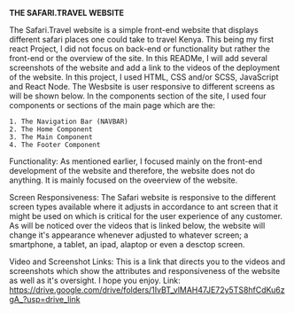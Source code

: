 **THE SAFARI.TRAVEL WEBSITE**

The Safari.Travel website is a simple front-end website that displays different safari places one could take to travel Kenya. This being my first react Project, I did not focus on back-end or functionality but rather the front-end or the overview of the site.
In this READMe, I will add several screenshots of the website and add a link to the videos of the deployment of the website.
In this project, I used HTML, CSS and/or SCSS, JavaScript and React Node. The Wesbsite is user responsive to different screens as will be shown below.
In the components section of the site, I used four components or sections of the main page which are the:


    1. The Navigation Bar (NAVBAR) 
    2. The Home Component
    3. The Main Component
    4. The Footer Component

    

Functionality:
As mentioned earlier, I focused mainly on the front-end development of the website and therefore, the website does not do anything. It is mainly focused on the oveerview of the website.

Screen Responsiveness:
The Safari website is responsive to the different screen types available where it adjusts in accordance to ant screen that it might be used on which is critical for the user experience of any customer. As will be noticed over the videos that is linked below, the website will change it's appearance whenever adjusted to whatever screen;    a smartphone, a tablet, an  ipad, alaptop or even a desctop screen.

Video and Screenshot Links:
 This is a link that directs you to the videos and screenshots which show the attributes and responsiveness of the website as well as it's oversight. I hope you enjoy.
  Link:
     https://drive.google.com/drive/folders/1IvBT_vlMAH47JE72y5TS8hfCdKu6zgA_?usp=drive_link
